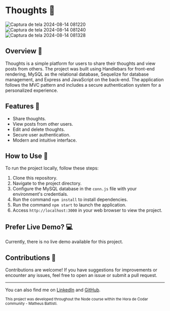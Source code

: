 # Thoughts 💬

![Captura de tela 2024-08-14 081220](https://github.com/user-attachments/assets/68784de6-ca9a-4150-8065-a8ffec4a205b)
![Captura de tela 2024-08-14 081240](https://github.com/user-attachments/assets/4834e2ff-731d-4528-ab7a-72bcc7536c8b)
![Captura de tela 2024-08-14 081328](https://github.com/user-attachments/assets/fb3f297c-5188-4e07-8079-f08809d0781f)

## Overview 🌟
Thoughts is a simple platform for users to share their thoughts and view posts from others. The project was built using Handlebars for front-end rendering, MySQL as the relational database, Sequelize for database management, and Express and JavaScript on the back-end. The application follows the MVC pattern and includes a secure authentication system for a personalized experience.

## Features 🚀
- Share thoughts.
- View posts from other users.
- Edit and delete thoughts.
- Secure user authentication.
- Modern and intuitive interface.
  
## How to Use 👀
To run the project locally, follow these steps:
1. Clone this repository.
2. Navigate to the project directory.
3. Configure the MySQL database in the ``conn.js`` file with your environment's credentials.
4. Run the command ``npm install`` to install dependencies.
5. Run the command ``npm start`` to launch the application.
6. Access ``http://localhost:3000`` in your web browser to view the project.

## Prefer Live Demo? 💻
Currently, there is no live demo available for this project.

## Contributions 🤝
Contributions are welcome! If you have suggestions for improvements or encounter any issues, feel free to open an issue or submit a pull request.

---
You can also find me on [LinkedIn](https://www.linkedin.com/in/luan-henrique-neumann-362593267/) and [GitHub](https://github.com/Luan-Neumann-Dev).

<sub>This project was developed throughout the Node course within the Hora de Codar community - Matheus Battisti.</sub>
